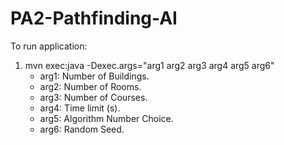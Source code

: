 # PA2-Pathfinding-AI

To run application:
1. mvn exec:java -Dexec.args="arg1 arg2 arg3 arg4 arg5 arg6"
    - arg1: Number of Buildings.
    - arg2: Number of Rooms.
    - arg3: Number of Courses.
    - arg4: Time limit (s).
    - arg5: Algorithm Number Choice.
    - arg6: Random Seed.

